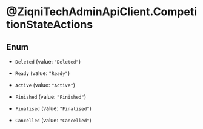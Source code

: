 # @ZiqniTechAdminApiClient.CompetitionStateActions

## Enum


* `Deleted` (value: `"Deleted"`)

* `Ready` (value: `"Ready"`)

* `Active` (value: `"Active"`)

* `Finished` (value: `"Finished"`)

* `Finalised` (value: `"Finalised"`)

* `Cancelled` (value: `"Cancelled"`)


